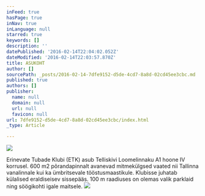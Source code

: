```yaml
---
inFeed: true
hasPage: true
inNav: true
inLanguage: null
starred: true
keywords: []
description: ''
datePublished: '2016-02-14T22:04:02.052Z'
dateModified: '2016-02-14T22:03:57.870Z'
title: ASUKOHT
author: []
sourcePath: _posts/2016-02-14-7dfe9152-d5de-4cd7-8a8d-02cd45ee3cbc.md
published: true
authors: []
publisher:
  name: null
  domain: null
  url: null
  favicon: null
url: 7dfe9152-d5de-4cd7-8a8d-02cd45ee3cbc/index.html
_type: Article

---
```

![](https://the-grid-user-content.s3-us-west-2.amazonaws.com/d2ccf598-ee8c-4ae4-9a98-e424367c7178.jpg)

Erinevate Tubade Klubi (ETK) asub Telliskivi Loomelinnaku A1 hoone IV korrusel. 600 m2 põrandapinnalt avanevad mitmekülgsed vaated nii Tallinna vanalinnale kui ka ümbritsevale tööstusmaastikule.
Klubisse juhatab külalised eraldiseisev sissepääs. 100 m raadiuses on olemas valik parklaid ning söögikohti igale maitsele.
![](https://the-grid-user-content.s3-us-west-2.amazonaws.com/12be9fde-d17b-4731-9c6b-99a38d395923.png)